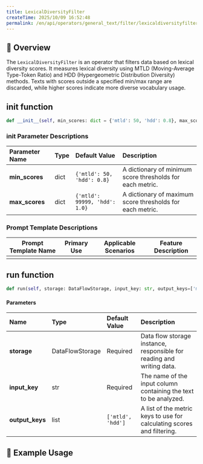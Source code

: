 ```yaml
---
title: LexicalDiversityFilter
createTime: 2025/10/09 16:52:48
permalink: /en/api/operators/general_text/filter/lexicaldiversityfilter/
---
```


## 📘 Overview
The `LexicalDiversityFilter` is an operator that filters data based on lexical diversity scores. It measures lexical diversity using MTLD (Moving-Average Type-Token Ratio) and HDD (Hypergeometric Distribution Diversity) methods. Texts with scores outside a specified min/max range are discarded, while higher scores indicate more diverse vocabulary usage.

## __init__ function
```python
def __init__(self, min_scores: dict = {'mtld': 50, 'hdd': 0.8}, max_scores: dict = {'mtld': 99999, 'hdd': 1.0})
```
### init Parameter Descriptions
| Parameter Name | Type | Default Value | Description |
| :--- | :--- | :--- | :--- |
| **min_scores** | dict | `{'mtld': 50, 'hdd': 0.8}` | A dictionary of minimum score thresholds for each metric. |
| **max_scores** | dict | `{'mtld': 99999, 'hdd': 1.0}` | A dictionary of maximum score thresholds for each metric. |

### Prompt Template Descriptions
| Prompt Template Name | Primary Use | Applicable Scenarios | Feature Description |
| --- | --- | --- | --- |
| | | | |

## run function
```python
def run(self, storage: DataFlowStorage, input_key: str, output_keys=['mtld', 'hdd'])
```
#### Parameters
| Name | Type | Default Value | Description |
| :--- | :--- | :--- | :--- |
| **storage** | DataFlowStorage | Required | Data flow storage instance, responsible for reading and writing data. |
| **input_key** | str | Required | The name of the input column containing the text to be analyzed. |
| **output_keys** | list | `['mtld', 'hdd']` | A list of the metric keys to use for calculating scores and filtering. |

## 🧠 Example Usage
```python

```
